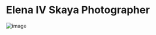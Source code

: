 # Elena IV Skaya Photographer
![image](https://user-images.githubusercontent.com/69724530/187751858-9a723121-2eae-4365-85cb-850d9d816f3f.png)
